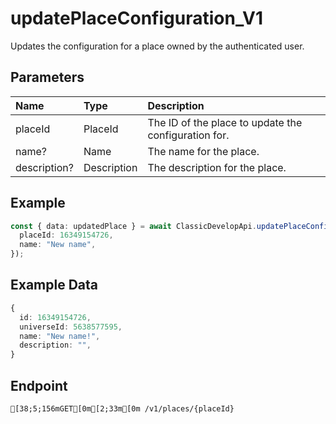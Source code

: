 
# updatePlaceConfiguration_V1
Updates the configuration for a place owned by the authenticated user.


## Parameters
| Name         | Type        | Description                                          |
| :----------- | :---------- | :--------------------------------------------------- |
| placeId      | PlaceId     | The ID of the place to update the configuration for. |
| name?        | Name        | The name for the place.                              |
| description? | Description | The description for the place.                       |



## Example
```ts copy showLineNumbers
const { data: updatedPlace } = await ClassicDevelopApi.updatePlaceConfiguration({
  placeId: 16349154726,
  name: "New name",
}); 
```


## Example Data
```ts copy showLineNumbers
{
  id: 16349154726,
  universeId: 5638577595,
  name: "New name!",
  description: "",
} 
```


## Endpoint
```ansi
[38;5;156mGET[0m[2;33m[0m /v1/places/{placeId}
```
  